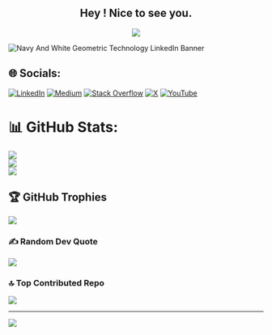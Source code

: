

<h2 align="center">
  Hey ! 
  Nice to see you.
</h2>
<p align="center">
  <a href="https://github.com/venishaparmar"><img src="https://readme-typing-svg.herokuapp.com?color=%2336BCF7&center=true&vCenter=true&lines=Welcome+to+my+Github+Profile;I+am+Venisha;A+Software+Engineer;Full-Stack+Developer;"></a>
</p>

![Navy And White Geometric Technology  LinkedIn Banner](https://github.com/venishaparmar/venishaparmar/assets/92502898/227b13ed-9d1d-4780-a37b-5beba58fad68)

## 🌐 Socials:
[![LinkedIn](https://img.shields.io/badge/LinkedIn-%230077B5.svg?logo=linkedin&logoColor=white)](https://linkedin.com/in/venisha-parmar) [![Medium](https://img.shields.io/badge/Medium-12100E?logo=medium&logoColor=white)](https://medium.com/@@parmarvenisha725) [![Stack Overflow](https://img.shields.io/badge/-Stackoverflow-FE7A16?logo=stack-overflow&logoColor=white)](https://stackoverflow.com/users/23349901/venisha-parmar) [![X](https://img.shields.io/badge/X-black.svg?logo=X&logoColor=white)](https://x.com/VenishaParmar) [![YouTube](https://img.shields.io/badge/YouTube-%23FF0000.svg?logo=YouTube&logoColor=white)](https://youtube.com/@UCp8YFMMNGcmjln0ufEEjW8A) 
# 📊 GitHub Stats:
![](https://github-readme-stats.vercel.app/api?username=venishaparmar&theme=radical&hide_border=false&include_all_commits=false&count_private=false)<br/>
![](https://github-readme-streak-stats.herokuapp.com/?user=venishaparmar&theme=radical&hide_border=false)<br/>
![](https://github-readme-stats.vercel.app/api/top-langs/?username=venishaparmar&theme=radical&hide_border=false&include_all_commits=false&count_private=false&layout=compact)

## 🏆 GitHub Trophies
![](https://github-profile-trophy.vercel.app/?username=venishaparmar&theme=radical&no-frame=false&no-bg=true&margin-w=4)

### ✍️ Random Dev Quote
![](https://quotes-github-readme.vercel.app/api?type=horizontal&theme=radical)

### 🔝 Top Contributed Repo
![](https://github-contributor-stats.vercel.app/api?username=venishaparmar&limit=5&theme=dark&combine_all_yearly_contributions=true)

---
[![](https://visitcount.itsvg.in/api?id=venishaparmar&icon=0&color=5)](https://visitcount.itsvg.in)

<!-- Proudly created with GPRM ( https://gprm.itsvg.in ) -->





